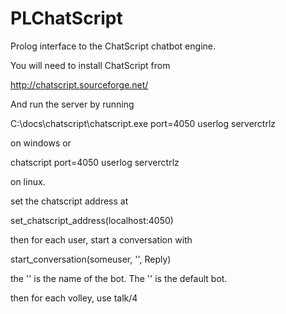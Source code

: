 PLChatScript
============

Prolog interface to the ChatScript chatbot engine.

You will need to install ChatScript from

http://chatscript.sourceforge.net/

And run the server by running

C:\docs\chatscript\chatscript.exe port=4050 userlog serverctrlz

on windows or 

chatscript port=4050 userlog serverctrlz

on linux.

set the chatscript address at 

set_chatscript_address(localhost:4050)

then for each user, start a conversation with

start_conversation(someuser, '', Reply) 

the '' is the name of the bot. The '' is the default bot.

then for each volley, use talk/4






